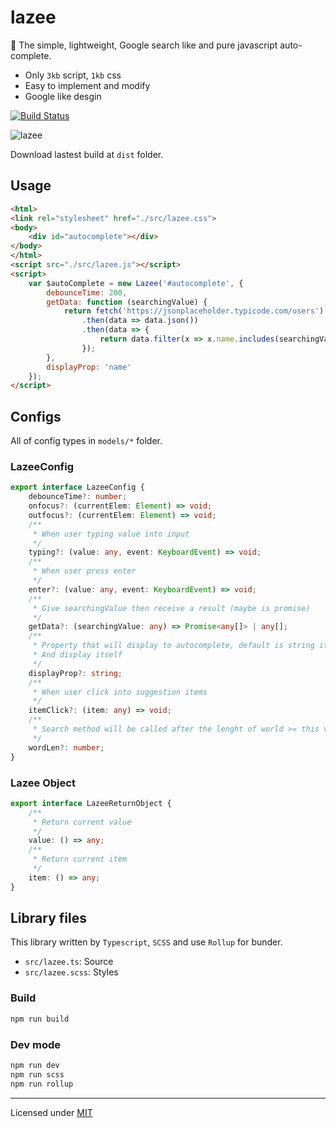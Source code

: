 # lazee
💨 The simple, lightweight, Google search like and pure javascript auto-complete.

- Only `3kb` script, `1kb` css
- Easy to implement and modify
- Google like desgin

[![Build Status](https://travis-ci.org/jinhduong/lazeee-complete.svg?branch=master)](https://travis-ci.org/jinhduong/lazeee-complete)

![lazee](https://i.imgur.com/ECyhlpu.gif)

Download lastest build at `dist` folder.

## Usage
```html
<html>
<link rel="stylesheet" href="./src/lazee.css">
<body>
    <div id="autocomplete"></div>
</body>
</html>
<script src="./src/lazee.js"></script>
<script>
    var $autoComplete = new Lazee('#autocomplete', {
        debounceTime: 200,
        getData: function (searchingValue) {
            return fetch('https://jsonplaceholder.typicode.com/users')
                .then(data => data.json())
                .then(data => {
                    return data.filter(x => x.name.includes(searchingValue));
                });
        },
        displayProp: 'name'
    });
</script>
```

## Configs
All of config types in `models/*` folder.
### LazeeConfig
```ts
export interface LazeeConfig {
    debounceTime?: number;
    onfocus?: (currentElem: Element) => void;
    outfocus?: (currentElem: Element) => void;
    /**
     * When user typing value into input
     */
    typing?: (value: any, event: KeyboardEvent) => void;
    /**
     * When user press enter
     */
    enter?: (value: any, event: KeyboardEvent) => void;
    /**
     * Give searchingValue then receive a result (maybe is promise) 
     */
    getData?: (searchingValue: any) => Promise<any[]> | any[];
    /**
     * Property that will display to autocomplete, default is string item
     * And display itself
     */
    displayProp?: string;
    /**
     * When user click into suggestion items
     */
    itemClick?: (item: any) => void;
    /**
     * Search method will be called after the lenght of world >= this value
     */
    wordLen?: number;
}
```
### Lazee Object
```ts
export interface LazeeReturnObject {
    /**
     * Return current value
     */
    value: () => any;
    /**
     * Return current item
     */
    item: () => any;
}
```

## Library files
This library written by `Typescript`, `SCSS` and use `Rollup` for bunder.

- `src/lazee.ts`: Source
- `src/lazee.scss`: Styles

### Build 
```sh
npm run build
```

### Dev mode
```sh
npm run dev
npm run scss
npm run rollup
```

---

Licensed under [MIT](http://amsul.ca/MIT)


